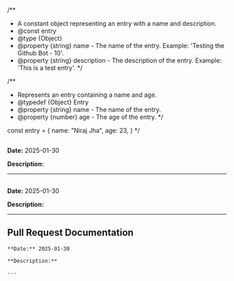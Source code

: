 /**
 * A constant object representing an entry with a name and description.
 * @const entry
 * @type {Object}
 * @property {string} name - The name of the entry. Example: 'Testing the Github Bot - 10'.
 * @property {string} description - The description of the entry. Example: 'This is a test entry'.
 */

/**
 * Represents an entry containing a name and age.
 * @typedef {Object} Entry
 * @property {string} name - The name of the entry.
 * @property {number} age - The age of the entry.
 */

const entry = {
    name: "Niraj Jha",
    age: 23,
}
*/

## 
  
  **Date:** 2025-01-30
  
  **Description:** 
  
  ---

## 
  
  **Date:** 2025-01-30
  
  **Description:** 
  
  ---

## Pull Request Documentation
  
  	**Date:** 2025-01-30
  
  	**Description:** 
  
  	---